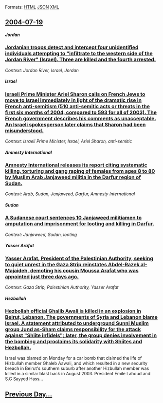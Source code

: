 
Formats: [HTML](2004/07/19/index.html)  [JSON](2004/07/19/index.json)  [XML](2004/07/19/index.xml)  

## [2004-07-19](/news/2004/07/19/index.md)

##### Jordan
### [ Jordanian troops detect and intercept four unidentified individuals attempting to "infiltrate to the western side of the Jordan River" (Israel). Three are killed and the fourth arrested. ](/news/2004/07/19/jordanian-troops-detect-and-intercept-four-unidentified-individuals-attempting-to-infiltrate-to-the-western-side-of-the-jordan-river-isr.md)
_Context: Jordan River, Israel, Jordan_

##### Israel
### [ Israeli Prime Minister Ariel Sharon calls on French Jews to move to Israel immediately in light of the dramatic rise in French anti-semitism (510 anti-semitic acts or threats in the first six months of 2004, compared to 593 for all of 2003). The French government describes his comments as unacceptable. An Israeli spokesperson later claims that Sharon had been misunderstood. ](/news/2004/07/19/israeli-prime-minister-ariel-sharon-calls-on-french-jews-to-move-to-israel-immediately-in-light-of-the-dramatic-rise-in-french-anti-semitis.md)
_Context: Israeli Prime Minister, Israel, Ariel Sharon, anti-semitic_

##### Amnesty International
### [ Amnesty International releases its report citing systematic killing, torturing and gang raping of females from ages 8 to 80 by Muslim Arab Janjaweed militia in the Darfur region of Sudan. ](/news/2004/07/19/amnesty-international-releases-its-report-citing-systematic-killing-torturing-and-gang-raping-of-females-from-ages-8-to-80-by-muslim-arab.md)
_Context: Arab, Sudan, Janjaweed, Darfur, Amnesty International_

##### Sudan
### [ A Sudanese court sentences 10 Janjaweed militiamen to amputation and imprisonment for looting and killing in Darfur. ](/news/2004/07/19/a-sudanese-court-sentences-10-janjaweed-militiamen-to-amputation-and-imprisonment-for-looting-and-killing-in-darfur.md)
_Context: Janjaweed, Sudan, looting_

##### Yasser Arafat
### [ Yasser Arafat, President of the Palestinian Authority, seeking to quiet unrest in the Gaza Strip reinstates Abdel-Razek al-Majaideh, demoting his cousin Moussa Arafat who was appointed just three days ago. ](/news/2004/07/19/yasser-arafat-president-of-the-palestinian-authority-seeking-to-quiet-unrest-in-the-gaza-strip-reinstates-abdel-razek-al-majaideh-demoti.md)
_Context: Gaza Strip, Palestinian Authority, Yasser Arafat_

##### Hezbollah
### [ Hezbollah official Ghalib Awali is killed in an explosion in Beirut, Lebanon. The governments of Syria and Lebanon blame Israel. A statement attributed to underground Sunni Muslim group Jund as-Sham claims responsibility for the attack against "Shiite infidels"; later, the group denies involvement in the bombing and proclaims its solidarity with Shiites and Hezbollah. ](/news/2004/07/19/hezbollah-official-ghalib-awali-is-killed-in-an-explosion-in-beirut-lebanon-the-governments-of-syria-and-lebanon-blame-israel-a-statemen.md)
Israel was blamed on Monday for a car bomb that claimed the life of Hizbullah member Ghaleb Aawali, and which resulted in a new security breach in Beirut&#39;s southern suburb after another Hizbullah member was killed in a similar blast back in August 2003. President Emile Lahoud and S.G Sayyed Hass...

## [Previous Day...](/news/2004/07/18/index.md)

